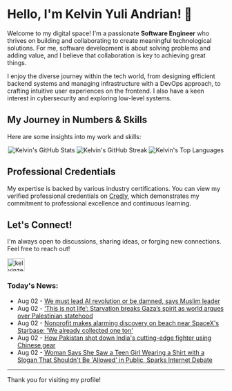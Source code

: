 # Hello, I'm Kelvin Yuli Andrian! 👋

Welcome to my digital space! I'm a passionate **Software Engineer** who thrives on building and collaborating to create meaningful technological solutions. For me, software development is about solving problems and adding value, and I believe that collaboration is key to achieving great things.

I enjoy the diverse journey within the tech world, from designing efficient backend systems and managing infrastructure with a DevOps approach, to crafting intuitive user experiences on the frontend. I also have a keen interest in cybersecurity and exploring low-level systems.

## My Journey in Numbers & Skills

Here are some insights into my work and skills:

<p align="center">
  <img src="https://github-readme-stats.vercel.app/api?username=kelvinzer0&show_icons=true&theme=radical" alt="Kelvin's GitHub Stats" />
  <img src="https://github-readme-streak-stats.herokuapp.com/?user=kelvinzer0&theme=radical" alt="Kelvin's GitHub Streak" />
  <img src="https://github-readme-stats.vercel.app/api/top-langs/?username=kelvinzer0&layout=compact&theme=radical" alt="Kelvin's Top Languages" />
</p>

## Professional Credentials

My expertise is backed by various industry certifications. You can view my verified professional credentials on [Credly](https://www.credly.com/users/kelvin-yuli-andrian/badges), which demonstrates my commitment to professional excellence and continuous learning.

## Let's Connect!

I'm always open to discussions, sharing ideas, or forging new connections. Feel free to reach out!

<p align="left">
    <a href="https://linkedin.com/in/kelvinzero" target="blank"><img align="center" src="https://cdn.jsdelivr.net/npm/simple-icons@3.0.1/icons/linkedin.svg" alt="kelvinzero" height="30" width="40" /></a>
</p>

### Today's News:

<!-- feed start -->
- Aug 02 - [We must lead AI revolution or be damned, says Muslim leader](https://www.yahoo.com/news/articles/must-lead-ai-revolution-damned-152542332.html)
- Aug 02 - [‘This is not life’: Starvation breaks Gaza’s spirit as world argues over Palestinian statehood](https://www.yahoo.com/news/articles/not-life-starvation-breaks-gaza-080409867.html)
- Aug 02 - [Nonprofit makes alarming discovery on beach near SpaceX's Starbase: 'We already collected one ton'](https://www.yahoo.com/news/articles/nonprofit-makes-alarming-discovery-beach-110057659.html)
- Aug 02 - [How Pakistan shot down India's cutting-edge fighter using Chinese gear](https://www.yahoo.com/news/articles/pakistan-shot-down-indias-cutting-100610649.html)
- Aug 02 - [Woman Says She Saw a Teen Girl Wearing a Shirt with a Slogan That Shouldn't Be 'Allowed' in Public, Sparks Internet Debate](https://www.yahoo.com/news/articles/woman-says-she-saw-teen-100000127.html)
<!-- feed end -->

---

Thank you for visiting my profile!